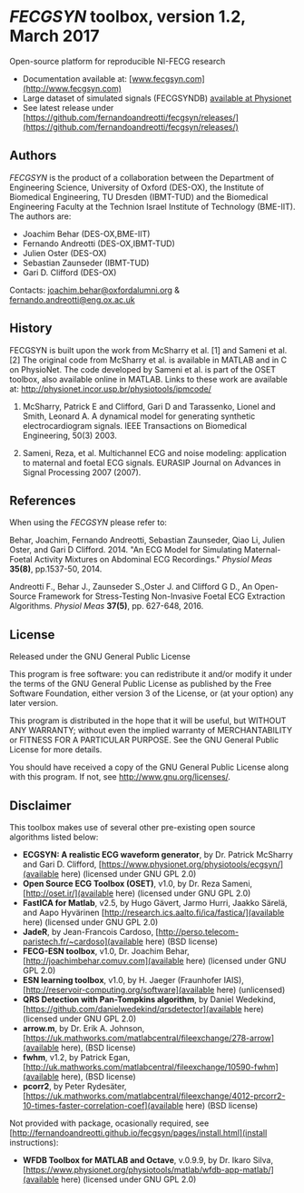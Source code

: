 # _FECGSYN_ toolbox, version 1.2, March 2017

Open-source platform for reproducible NI-FECG research

* Documentation available at: [www.fecgsyn.com](http://www.fecgsyn.com)
* Large dataset of simulated signals (FECGSYNDB) [available at Physionet](http://physionet.org/physiobank/database/fecgsyndb/)
* See latest release under [https://github.com/fernandoandreotti/fecgsyn/releases/](https://github.com/fernandoandreotti/fecgsyn/releases/)


## Authors

_FECGSYN_ is the product of a collaboration between the Department of Engineering Science, University of Oxford (DES-OX), the Institute of Biomedical Engineering, TU Dresden (IBMT-TUD) and the Biomedical Engineering Faculty at the Technion Israel Institute of Technology (BME-IIT). The authors are:
- Joachim Behar (DES-OX,BME-IIT)
- Fernando Andreotti (DES-OX,IBMT-TUD)
- Julien Oster (DES-OX)
- Sebastian Zaunseder (IBMT-TUD) 
- Gari D. Clifford (DES-OX)


Contacts: joachim.behar@oxfordalumni.org & fernando.andreotti@eng.ox.ac.uk


## History

FECGSYN is built upon the work from McSharry et al. [1] and Sameni et al. [2] 
The original code from McSharry et al. is available in MATLAB and in 
C on PhysioNet. The code developed by Sameni et al. 
is part of the OSET toolbox, also available online in MATLAB.
Links to these work are available at: 
http://physionet.incor.usp.br/physiotools/ipmcode/

1. McSharry, Patrick E and Clifford, Gari D and Tarassenko, Lionel and Smith, Leonard A.
A dynamical model for generating synthetic electrocardiogram signals. IEEE Transactions
on Biomedical Engineering,  50(3) 2003.

2. Sameni, Reza, et al. Multichannel ECG and noise modeling: application to
maternal and foetal ECG signals. EURASIP Journal on Advances in Signal Processing
2007 (2007).

## References


When using the _FECGSYN_ please refer to:

Behar, Joachim, Fernando Andreotti, Sebastian Zaunseder, Qiao Li, Julien Oster, and Gari D Clifford. 2014. 
"An ECG Model for Simulating Maternal-Foetal Activity Mixtures on Abdominal ECG Recordings." _Physiol Meas_ **35(8)**, pp.1537-50, 2014.

Andreotti F., Behar J., Zaunseder S.,Oster J. and Clifford G D., An Open-Source Framework for Stress-Testing Non-Invasive Foetal ECG Extraction Algorithms. _Physiol Meas_ **37(5)**, pp. 627-648, 2016.



## License


Released under the GNU General Public License

This program is free software: you can redistribute it and/or modify
it under the terms of the GNU General Public License as published by
the Free Software Foundation, either version 3 of the License, or
(at your option) any later version.
 
This program is distributed in the hope that it will be useful,
but WITHOUT ANY WARRANTY; without even the implied warranty of
MERCHANTABILITY or FITNESS FOR A PARTICULAR PURPOSE.  See the
GNU General Public License for more details.

You should have received a copy of the GNU General Public License
along with this program.  If not, see <http://www.gnu.org/licenses/>.

## Disclaimer

This toolbox makes use of several other pre-existing open source algorithms listed below:

- **ECGSYN: A realistic ECG waveform generator**, by Dr. Patrick McSharry and Gari D. Clifford,  [https://www.physionet.org/physiotools/ecgsyn/](available here) (licensed under GNU GPL 2.0)
- **Open Source ECG Toolbox (OSET)**, v1.0, by Dr. Reza Sameni, [http://oset.ir/](available here) (licensed under GNU GPL 2.0)
- **FastICA for Matlab**, v2.5, by  Hugo Gävert, Jarmo Hurri, Jaakko Särelä, and Aapo Hyvärinen [http://research.ics.aalto.fi/ica/fastica/](available here) (licensed under GNU GPL 2.0)
- **JadeR**, by Jean-Francois Cardoso, [http://perso.telecom-paristech.fr/~cardoso](available here) (BSD license)
- **FECG-ESN toolbox**, v1.0, Dr. Joachim Behar, [http://joachimbehar.comuv.com](available here)  (licensed under GNU GPL 2.0)
- **ESN learning toolbox**, v1.0, by H. Jaeger (Fraunhofer IAIS), [http://reservoir-computing.org/software](available here) (unlicensed)
- **QRS Detection with Pan-Tompkins algorithm**, by Daniel Wedekind, [https://github.com/danielwedekind/qrsdetector](available here)  (licensed under GNU GPL 2.0)
- **arrow.m**, by Dr. Erik A. Johnson, [https://uk.mathworks.com/matlabcentral/fileexchange/278-arrow](available here), (BSD license)
- **fwhm**, v1.2, by Patrick Egan, [http://uk.mathworks.com/matlabcentral/fileexchange/10590-fwhm](available here), (BSD license)
- **pcorr2**, by Peter Rydesäter, [https://uk.mathworks.com/matlabcentral/fileexchange/4012-prcorr2-10-times-faster-correlation-coef](available here) (BSD license)

Not provided with package, ocasionally required, see [http://fernandoandreotti.github.io/fecgsyn/pages/install.html](install instructions):
- **WFDB Toolbox for MATLAB and Octave**, v.0.9.9, by Dr. Ikaro Silva, [https://www.physionet.org/physiotools/matlab/wfdb-app-matlab/](available here) (licensed under GNU GPL 2.0)
